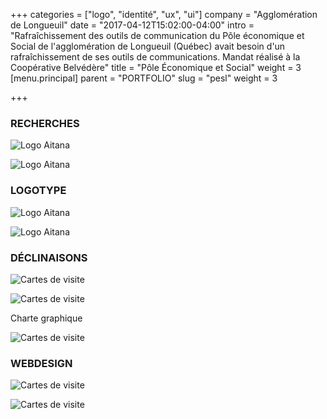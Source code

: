 +++
categories = ["logo", "identité", "ux", "ui"]
company = "Agglomération de Longueuil"
date = "2017-04-12T15:02:00-04:00"
intro = "Rafraîchissement des outils de communication du Pôle économique et Social de l'agglomération de Longueuil (Québec) avait besoin d'un rafraîchissement de ses outils de communications. Mandat réalisé à la Coopérative Belvédère"
title = "Pôle Économique et Social"
weight = 3
[menu.principal]
parent = "PORTFOLIO"
slug = "pesl"
weight = 3

+++
### RECHERCHES

![Logo Aitana](/img/pesl/PESL_RecherchesA_anim.gif)

![Logo Aitana](/img/pesl/PESL_RerchechesA_1.jpg)


### LOGOTYPE

![Logo Aitana](/img/pesl/Pesl_Logo_anim.gif)

![Logo Aitana](/img/pesl/Pesl_Logo_1.jpg)


### DÉCLINAISONS

![Cartes de visite](/img/pesl/Pesl_Declinaisons_1.jpg)

![Cartes de visite](/img/pesl/Pesl_Declinaisons_2.jpg)

Charte graphique

![Cartes de visite](/img/pesl/Pesl_Declinaisons_3.jpg)

### WEBDESIGN

![Cartes de visite](/img/pesl/Pesl_web_1.jpg)

![Cartes de visite](/img/pesl/Pesl_web_2.jpg)


